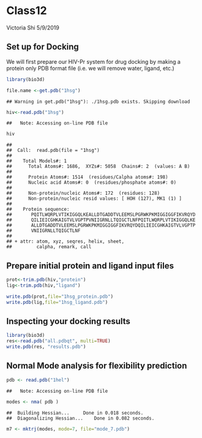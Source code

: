Class12
================
Victoria Shi
5/9/2019

## Set up for Docking

We will first prepare our HIV-Pr system for drug docking by making a
protein only PDB format file (i.e. we will remove water, ligand, etc.)

``` r
library(bio3d)
```

``` r
file.name <-get.pdb("1hsg")
```

    ## Warning in get.pdb("1hsg"): ./1hsg.pdb exists. Skipping download

``` r
hiv<-read.pdb("1hsg")
```

    ##   Note: Accessing on-line PDB file

``` r
hiv
```

    ## 
    ##  Call:  read.pdb(file = "1hsg")
    ## 
    ##    Total Models#: 1
    ##      Total Atoms#: 1686,  XYZs#: 5058  Chains#: 2  (values: A B)
    ## 
    ##      Protein Atoms#: 1514  (residues/Calpha atoms#: 198)
    ##      Nucleic acid Atoms#: 0  (residues/phosphate atoms#: 0)
    ## 
    ##      Non-protein/nucleic Atoms#: 172  (residues: 128)
    ##      Non-protein/nucleic resid values: [ HOH (127), MK1 (1) ]
    ## 
    ##    Protein sequence:
    ##       PQITLWQRPLVTIKIGGQLKEALLDTGADDTVLEEMSLPGRWKPKMIGGIGGFIKVRQYD
    ##       QILIEICGHKAIGTVLVGPTPVNIIGRNLLTQIGCTLNFPQITLWQRPLVTIKIGGQLKE
    ##       ALLDTGADDTVLEEMSLPGRWKPKMIGGIGGFIKVRQYDQILIEICGHKAIGTVLVGPTP
    ##       VNIIGRNLLTQIGCTLNF
    ## 
    ## + attr: atom, xyz, seqres, helix, sheet,
    ##         calpha, remark, call

## Prepare initial protein and ligand input files

``` r
prot<-trim.pdb(hiv,"protein")
lig<-trim.pdb(hiv,"ligand")
```

``` r
write.pdb(prot,file="1hsg_protein.pdb")
write.pdb(lig,file="1hsg_ligand.pdb")
```

## Inspecting your docking results

``` r
library(bio3d)
res<-read.pdb("all.pdbqt", multi=TRUE)
write.pdb(res, "results.pdb")
```

## Normal Mode analysis for flexibility prediction

``` r
pdb <- read.pdb("1hel")
```

    ##   Note: Accessing on-line PDB file

``` r
modes <- nma( pdb )
```

    ##  Building Hessian...     Done in 0.018 seconds.
    ##  Diagonalizing Hessian...    Done in 0.082 seconds.

``` r
m7 <- mktrj(modes, mode=7, file="mode_7.pdb")
```
